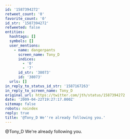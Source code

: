 ```yaml
---
id: '1587394272'
retweet_count: '0'
favorite_count: '0'
id_str: '1587394272'
retweeted: false
entities:
  hashtags: []
  symbols: []
  user_mentions:
    - name: dangerpants
      screen_name: Tony_D
      indices:
        - '0'
        - '7'
      id_str: '38073'
      id: '38073'
  urls: []
in_reply_to_status_id_str: '1587167263'
in_reply_to_screen_name: Tony_D
original_url: https://twitter.com/jth/status/1587394272
date: '2009-04-22T19:27:17.000Z'
sitemap: false
robots: noindex
reply: true
title: '@Tony_D We''re already following you.'
---
```


@Tony_D We're already following you.
